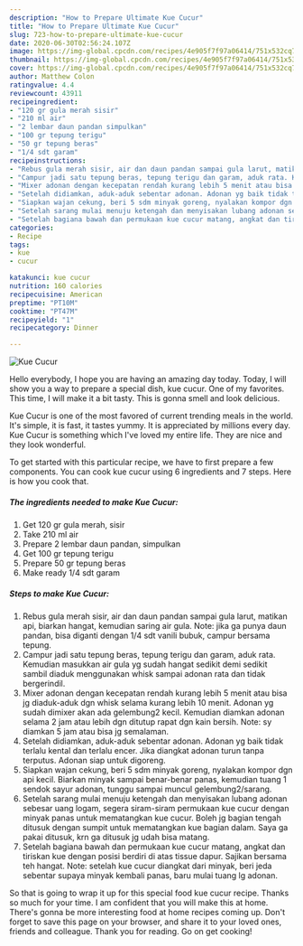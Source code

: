 ```yaml
---
description: "How to Prepare Ultimate Kue Cucur"
title: "How to Prepare Ultimate Kue Cucur"
slug: 723-how-to-prepare-ultimate-kue-cucur
date: 2020-06-30T02:56:24.107Z
image: https://img-global.cpcdn.com/recipes/4e905f7f97a06414/751x532cq70/kue-cucur-foto-resep-utama.jpg
thumbnail: https://img-global.cpcdn.com/recipes/4e905f7f97a06414/751x532cq70/kue-cucur-foto-resep-utama.jpg
cover: https://img-global.cpcdn.com/recipes/4e905f7f97a06414/751x532cq70/kue-cucur-foto-resep-utama.jpg
author: Matthew Colon
ratingvalue: 4.4
reviewcount: 43911
recipeingredient:
- "120 gr gula merah sisir"
- "210 ml air"
- "2 lembar daun pandan simpulkan"
- "100 gr tepung terigu"
- "50 gr tepung beras"
- "1/4 sdt garam"
recipeinstructions:
- "Rebus gula merah sisir, air dan daun pandan sampai gula larut, matikan api, biarkan hangat, kemudian saring air gula. Note: jika ga punya daun pandan, bisa diganti dengan 1/4 sdt vanili bubuk, campur bersama tepung."
- "Campur jadi satu tepung beras, tepung terigu dan garam, aduk rata. Kemudian masukkan air gula yg sudah hangat sedikit demi sedikit sambil diaduk menggunakan whisk sampai adonan rata dan tidak bergerindil."
- "Mixer adonan dengan kecepatan rendah kurang lebih 5 menit atau bisa jg diaduk-aduk dgn whisk selama kurang lebih 10 menit. Adonan yg sudah dimixer akan ada gelembung2 kecil. Kemudian diamkan adonan selama 2 jam atau lebih dgn ditutup rapat dgn kain bersih. Note: sy diamkan 5 jam atau bisa jg semalaman."
- "Setelah didiamkan, aduk-aduk sebentar adonan. Adonan yg baik tidak terlalu kental dan terlalu encer. Jika diangkat adonan turun tanpa terputus. Adonan siap untuk digoreng."
- "Siapkan wajan cekung, beri 5 sdm minyak goreng, nyalakan kompor dgn api kecil. Biarkan minyak sampai benar-benar panas, kemudian tuang 1 sendok sayur adonan, tunggu sampai muncul gelembung2/sarang."
- "Setelah sarang mulai menuju ketengah dan menyisakan lubang adonan sebesar uang logam, segera siram-siram permukaan kue cucur dengan minyak panas untuk mematangkan kue cucur. Boleh jg bagian tengah ditusuk dengan sumpit untuk mematangkan kue bagian dalam. Saya ga pakai ditusuk, krn ga ditusuk jg udah bisa matang."
- "Setelah bagiana bawah dan permukaan kue cucur matang, angkat dan tiriskan kue dengan posisi berdiri di atas tissue dapur. Sajikan bersama teh hangat. Note: setelah kue cucur diangkat dari minyak, beri jeda sebentar supaya minyak kembali panas, baru mulai tuang lg adonan."
categories:
- Recipe
tags:
- kue
- cucur

katakunci: kue cucur 
nutrition: 160 calories
recipecuisine: American
preptime: "PT10M"
cooktime: "PT47M"
recipeyield: "1"
recipecategory: Dinner

---
```



![Kue Cucur](https://img-global.cpcdn.com/recipes/4e905f7f97a06414/751x532cq70/kue-cucur-foto-resep-utama.jpg)

Hello everybody, I hope you are having an amazing day today. Today, I will show you a way to prepare a special dish, kue cucur. One of my favorites. This time, I will make it a bit tasty. This is gonna smell and look delicious.

Kue Cucur is one of the most favored of current trending meals in the world. It's simple, it is fast, it tastes yummy. It is appreciated by millions every day. Kue Cucur is something which I've loved my entire life. They are nice and they look wonderful.




To get started with this particular recipe, we have to first prepare a few components. You can cook kue cucur using 6 ingredients and 7 steps. Here is how you cook that.

<!--inarticleads1-->

##### The ingredients needed to make Kue Cucur:

1. Get 120 gr gula merah, sisir
1. Take 210 ml air
1. Prepare 2 lembar daun pandan, simpulkan
1. Get 100 gr tepung terigu
1. Prepare 50 gr tepung beras
1. Make ready 1/4 sdt garam




<!--inarticleads2-->

##### Steps to make Kue Cucur:

1. Rebus gula merah sisir, air dan daun pandan sampai gula larut, matikan api, biarkan hangat, kemudian saring air gula. Note: jika ga punya daun pandan, bisa diganti dengan 1/4 sdt vanili bubuk, campur bersama tepung.
1. Campur jadi satu tepung beras, tepung terigu dan garam, aduk rata. Kemudian masukkan air gula yg sudah hangat sedikit demi sedikit sambil diaduk menggunakan whisk sampai adonan rata dan tidak bergerindil.
1. Mixer adonan dengan kecepatan rendah kurang lebih 5 menit atau bisa jg diaduk-aduk dgn whisk selama kurang lebih 10 menit. Adonan yg sudah dimixer akan ada gelembung2 kecil. Kemudian diamkan adonan selama 2 jam atau lebih dgn ditutup rapat dgn kain bersih. Note: sy diamkan 5 jam atau bisa jg semalaman.
1. Setelah didiamkan, aduk-aduk sebentar adonan. Adonan yg baik tidak terlalu kental dan terlalu encer. Jika diangkat adonan turun tanpa terputus. Adonan siap untuk digoreng.
1. Siapkan wajan cekung, beri 5 sdm minyak goreng, nyalakan kompor dgn api kecil. Biarkan minyak sampai benar-benar panas, kemudian tuang 1 sendok sayur adonan, tunggu sampai muncul gelembung2/sarang.
1. Setelah sarang mulai menuju ketengah dan menyisakan lubang adonan sebesar uang logam, segera siram-siram permukaan kue cucur dengan minyak panas untuk mematangkan kue cucur. Boleh jg bagian tengah ditusuk dengan sumpit untuk mematangkan kue bagian dalam. Saya ga pakai ditusuk, krn ga ditusuk jg udah bisa matang.
1. Setelah bagiana bawah dan permukaan kue cucur matang, angkat dan tiriskan kue dengan posisi berdiri di atas tissue dapur. Sajikan bersama teh hangat. Note: setelah kue cucur diangkat dari minyak, beri jeda sebentar supaya minyak kembali panas, baru mulai tuang lg adonan.




So that is going to wrap it up for this special food kue cucur recipe. Thanks so much for your time. I am confident that you will make this at home. There's gonna be more interesting food at home recipes coming up. Don't forget to save this page on your browser, and share it to your loved ones, friends and colleague. Thank you for reading. Go on get cooking!
